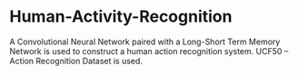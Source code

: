 # Human-Activity-Recognition
A Convolutional Neural Network paired with a Long-Short Term Memory Network is used to construct a human action recognition system. 
UCF50 – Action Recognition Dataset is used.
